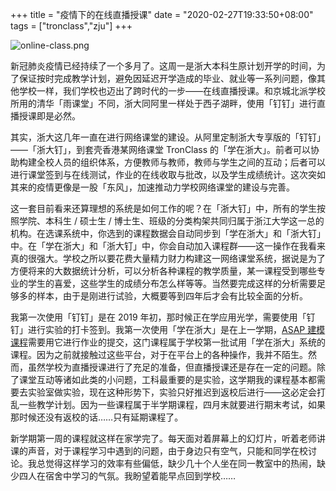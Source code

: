 +++
title = "疫情下的在线直播授课"
date = "2020-02-27T19:33:50+08:00"
tags = ["tronclass","zju"]
+++

![online-class.png](/images/online-class.png)

新冠肺炎疫情已经持续了一个多月了。这周一是浙大本科生原计划开学的时间，为了保证按时完成教学计划，避免因延迟开学造成的毕业、就业等一系列问题，像其他学校一样，我们学校也迈出了跨时代的一步——在线直播授课。和京城北派学校所用的清华「雨课堂」不同，浙大同阿里一样处于西子湖畔，使用「钉钉」进行直播授课即是必然。

其实，浙大这几年一直在进行网络课堂的建设。从阿里定制浙大专享版的「钉钉」——「浙大钉」，到套壳香港某网络课堂 TronClass 的「学在浙大」。前者可以协助构建全校人员的组织体系，方便教师与教师，教师与学生之间的互动；后者可以进行课堂签到与在线测试，作业的在线收取与批改，以及学生成绩统计。这次突如其来的疫情更像是一股「东风」，加速推动力学校网络课堂的建设与完善。

这一套目前看来还算理想的系统是如何工作的呢？在「浙大钉」中，所有的学生按照学院、本科生 / 硕士生 / 博士生、班级的分类构架共同归属于浙江大学这一总的机构。在选课系统中，你选到的课程数据会自动同步到「学在浙大」和「浙大钉」中。在「学在浙大」和「浙大钉」中，你会自动加入课程群——这一操作在我看来真的很强大。学校之所以要花费大量精力财力构建这一网络课堂系统，据说是为了方便将来的大数据统计分析，可以分析各种课程的教学质量，某一课程受到哪些专业的学生的喜爱，这些学生的成绩分布怎么样等等。当然要完成这样的分析需要足够多的样本，由于是刚进行试验，大概要等到四年后才会有比较全面的分析。

我第一次使用「钉钉」是在 2019 年初，那时候正在学应用光学，需要使用「钉钉」进行实验的打卡签到。我第一次使用「学在浙大」是在上一学期，[ASAP 建模课程](tech/asap-siren-light/)需要用它进行作业的提交，这门课程属于学校第一批试用「学在浙大」系统的课程。因为之前就接触过这些平台，对于在平台上的各种操作，我并不陌生。然而，虽然学校为直播授课进行了充足的准备，但直播授课还是存在一定的问题。除了课堂互动等诸如此类的小问题，工科最重要的是实验，这学期我的课程基本都需要去实验室做实验，现在这种形势下，实验只好推迟到返校后进行——这必定会打乱一些教学计划。因为一些课程属于半学期课程，四月末就要进行期末考试，如果那时候还没有返校的话……只有延期课程了。

新学期第一周的课程就这样在家学完了。每天面对着屏幕上的幻灯片，听着老师讲课的声音，对于课程学习中遇到的问题，由于身边只有空气，只能和同学在校讨论。我总觉得这样学习的效率有些偏低，缺少几十个人坐在同一教室中的热闹，缺少四人在宿舍中学习的气氛。我盼望着能早点回到学校……